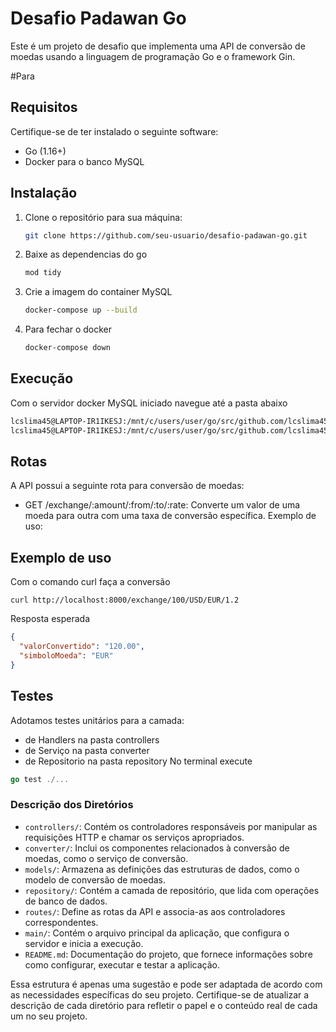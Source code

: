 # Desafio Padawan Go

Este é um projeto de desafio que implementa uma API de conversão de moedas usando a linguagem de programação Go e o framework Gin.

#Para 

## Requisitos

Certifique-se de ter instalado o seguinte software:

- Go (1.16+)
- Docker para o banco MySQL 

## Instalação

1. Clone o repositório para sua máquina:

   ```bash
   git clone https://github.com/seu-usuario/desafio-padawan-go.git
    ```
2. Baixe as dependencias do go 
   
    ```go 
    mod tidy 
    ```
3. Crie a imagem do container MySQL
    ```bash
    docker-compose up --build
    ```

4. Para fechar o docker 
    ```bash 
    docker-compose down 
    ```


## Execução

Com o servidor docker MySQL iniciado navegue até a pasta abaixo 

```bash
lcslima45@LAPTOP-IR1IKESJ:/mnt/c/users/user/go/src/github.com/lcslima45$ cd desafio-padawan-go
lcslima45@LAPTOP-IR1IKESJ:/mnt/c/users/user/go/src/github.com/lcslima45/desafio-padawan-go$ go run main/main.go
```

## Rotas

A API possui a seguinte rota para conversão de moedas:

- GET /exchange/:amount/:from/:to/:rate: Converte um valor de uma moeda para outra com uma taxa de conversão específica.
Exemplo de uso:

## Exemplo de uso
Com o comando curl faça a conversão

```
curl http://localhost:8000/exchange/100/USD/EUR/1.2
```

Resposta esperada
```json
{
  "valorConvertido": "120.00",
  "simboloMoeda": "EUR"
}
```

## Testes

Adotamos testes unitários para a camada:
- de Handlers na pasta controllers
- de Serviço na pasta converter 
- de Repositorio na pasta repository
No terminal execute 

```go
go test ./...
```


### Descrição dos Diretórios

- `controllers/`: Contém os controladores responsáveis por manipular as requisições HTTP e chamar os serviços apropriados.
- `converter/`: Inclui os componentes relacionados à conversão de moedas, como o serviço de conversão.
- `models/`: Armazena as definições das estruturas de dados, como o modelo de conversão de moedas.
- `repository/`: Contém a camada de repositório, que lida com operações de banco de dados.
- `routes/`: Define as rotas da API e associa-as aos controladores correspondentes.
- `main/`: Contém o arquivo principal da aplicação, que configura o servidor e inicia a execução.
- `README.md`: Documentação do projeto, que fornece informações sobre como configurar, executar e testar a aplicação.

Essa estrutura é apenas uma sugestão e pode ser adaptada de acordo com as necessidades específicas do seu projeto. Certifique-se de atualizar a descrição de cada diretório para refletir o papel e o conteúdo real de cada um no seu projeto.

